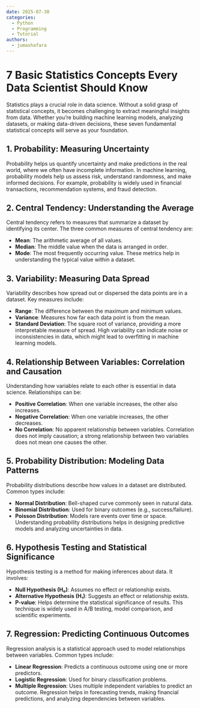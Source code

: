 ```yaml
---
date: 2025-07-30
categories:
  - Python
  - Programming
  - Tutorial
authors:
  - jumashafara
---
```


# 7 Basic Statistics Concepts Every Data Scientist Should Know

Statistics plays a crucial role in data science. Without a solid grasp of statistical concepts, it becomes challenging to extract meaningful insights from data. Whether you’re building machine learning models, analyzing datasets, or making data-driven decisions, these seven fundamental statistical concepts will serve as your foundation.

<!-- more -->

## 1. Probability: Measuring Uncertainty

Probability helps us quantify uncertainty and make predictions in the real world, where we often have incomplete information. In machine learning, probability models help us assess risk, understand randomness, and make informed decisions. For example, probability is widely used in financial transactions, recommendation systems, and fraud detection.

## 2. Central Tendency: Understanding the Average

Central tendency refers to measures that summarize a dataset by identifying its center. The three common measures of central tendency are:

- **Mean**: The arithmetic average of all values.
- **Median**: The middle value when the data is arranged in order.
- **Mode**: The most frequently occurring value.
These metrics help in understanding the typical value within a dataset.

## 3. Variability: Measuring Data Spread

Variability describes how spread out or dispersed the data points are in a dataset. Key measures include:

- **Range**: The difference between the maximum and minimum values.
- **Variance**: Measures how far each data point is from the mean.
- **Standard Deviation**: The square root of variance, providing a more interpretable measure of spread.
High variability can indicate noise or inconsistencies in data, which might lead to overfitting in machine learning models.

## 4. Relationship Between Variables: Correlation and Causation

Understanding how variables relate to each other is essential in data science. Relationships can be:

- **Positive Correlation**: When one variable increases, the other also increases.
- **Negative Correlation**: When one variable increases, the other decreases.
- **No Correlation**: No apparent relationship between variables.
Correlation does not imply causation; a strong relationship between two variables does not mean one causes the other.

## 5. Probability Distribution: Modeling Data Patterns

Probability distributions describe how values in a dataset are distributed. Common types include:

- **Normal Distribution**: Bell-shaped curve commonly seen in natural data.
- **Binomial Distribution**: Used for binary outcomes (e.g., success/failure).
- **Poisson Distribution**: Models rare events over time or space.
Understanding probability distributions helps in designing predictive models and analyzing uncertainties in data.

## 6. Hypothesis Testing and Statistical Significance

Hypothesis testing is a method for making inferences about data. It involves:

- **Null Hypothesis (H₀)**: Assumes no effect or relationship exists.
- **Alternative Hypothesis (H₁)**: Suggests an effect or relationship exists.
- **P-value**: Helps determine the statistical significance of results.
This technique is widely used in A/B testing, model comparison, and scientific experiments.

## 7. Regression: Predicting Continuous Outcomes

Regression analysis is a statistical approach used to model relationships between variables. Common types include:

- **Linear Regression**: Predicts a continuous outcome using one or more predictors.
- **Logistic Regression**: Used for binary classification problems.
- **Multiple Regression**: Uses multiple independent variables to predict an outcome.
Regression helps in forecasting trends, making financial predictions, and analyzing dependencies between variables.